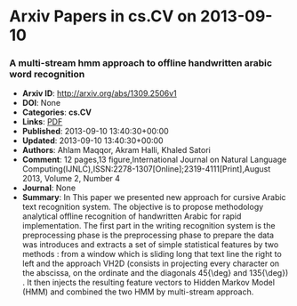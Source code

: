 # Arxiv Papers in cs.CV on 2013-09-10
### A multi-stream hmm approach to offline handwritten arabic word recognition
- **Arxiv ID**: http://arxiv.org/abs/1309.2506v1
- **DOI**: None
- **Categories**: **cs.CV**
- **Links**: [PDF](http://arxiv.org/pdf/1309.2506v1)
- **Published**: 2013-09-10 13:40:30+00:00
- **Updated**: 2013-09-10 13:40:30+00:00
- **Authors**: Ahlam Maqqor, Akram Halli, Khaled Satori
- **Comment**: 12 pages,13 figure,International Journal on Natural Language
  Computing(IJNLC),ISSN:2278-1307[Online];2319-4111[Print],August 2013, Volume
  2, Number 4
- **Journal**: None
- **Summary**: In This paper we presented new approach for cursive Arabic text recognition system. The objective is to propose methodology analytical offline recognition of handwritten Arabic for rapid implementation. The first part in the writing recognition system is the preprocessing phase is the preprocessing phase to prepare the data was introduces and extracts a set of simple statistical features by two methods : from a window which is sliding long that text line the right to left and the approach VH2D (consists in projecting every character on the abscissa, on the ordinate and the diagonals 45{\deg} and 135{\deg}) . It then injects the resulting feature vectors to Hidden Markov Model (HMM) and combined the two HMM by multi-stream approach.



